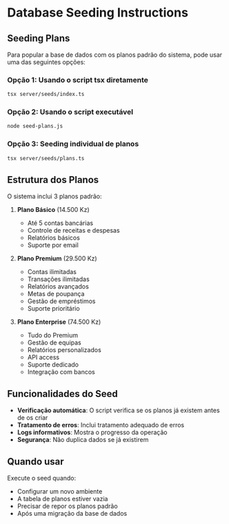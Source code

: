 # Database Seeding Instructions

## Seeding Plans

Para popular a base de dados com os planos padrão do sistema, pode usar uma das seguintes opções:

### Opção 1: Usando o script tsx diretamente
```bash
tsx server/seeds/index.ts
```

### Opção 2: Usando o script executável
```bash
node seed-plans.js
```

### Opção 3: Seeding individual de planos
```bash
tsx server/seeds/plans.ts
```

## Estrutura dos Planos

O sistema inclui 3 planos padrão:

1. **Plano Básico** (14.500 Kz)
   - Até 5 contas bancárias
   - Controle de receitas e despesas
   - Relatórios básicos
   - Suporte por email

2. **Plano Premium** (29.500 Kz)
   - Contas ilimitadas
   - Transações ilimitadas
   - Relatórios avançados
   - Metas de poupança
   - Gestão de empréstimos
   - Suporte prioritário

3. **Plano Enterprise** (74.500 Kz)
   - Tudo do Premium
   - Gestão de equipas
   - Relatórios personalizados
   - API access
   - Suporte dedicado
   - Integração com bancos

## Funcionalidades do Seed

- **Verificação automática**: O script verifica se os planos já existem antes de os criar
- **Tratamento de erros**: Inclui tratamento adequado de erros
- **Logs informativos**: Mostra o progresso da operação
- **Segurança**: Não duplica dados se já existirem

## Quando usar

Execute o seed quando:
- Configurar um novo ambiente
- A tabela de planos estiver vazia
- Precisar de repor os planos padrão
- Após uma migração da base de dados